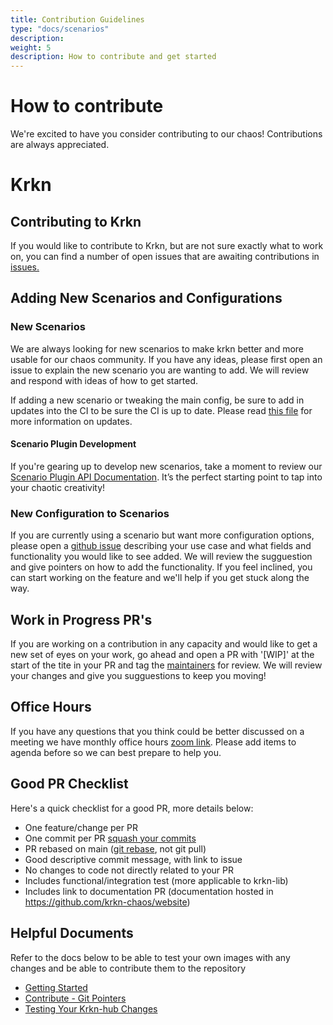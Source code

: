 ```yaml
---
title: Contribution Guidelines
type: "docs/scenarios"
description: 
weight: 5
description: How to contribute and get started
---
```


# How to contribute

We're excited to have you consider contributing to our chaos! Contributions are always appreciated. 

# Krkn 

## Contributing to Krkn

If you would like to contribute to Krkn, but are not sure exactly what to work on, you can find a number of open issues that are awaiting contributions in
[issues.](https://github.com/krkn-chaos/krkn/issues?q=is%3Aissue%20state%3Aopen%20label%3A%22good%20first%20issue%22)

## Adding New Scenarios and Configurations

### New Scenarios 

We are always looking for new scenarios to make krkn better and more usable for our chaos community. If you have any ideas, please first open an issue to explain the new scenario you are wanting to add. We will review and respond with ideas of how to get started. 

If adding a new scenario or tweaking the main config, be sure to add in updates into the CI to be sure the CI is up to date.
Please read [this file](https://krkn-chaos.dev/docs/getting-started/#adding-new-scenarios) for more information on updates.

#### Scenario Plugin Development

If you're gearing up to develop new scenarios, take a moment to review our
[Scenario Plugin API Documentation](../developers-guide/scenario_plugin_api.md).
It’s the perfect starting point to tap into your chaotic creativity!

### New Configuration to Scenarios 

If you are currently using a scenario but want more configuration options, please open a [github issue](https://github.com/krkn-chaos/krkn/issues) describing your use case and what fields and functionality you would like to see added. We will review the sugguestion and give pointers on how to add the functionality. If you feel inclined, you can start working on the feature and we'll help if you get stuck along the way. 


## Work in Progress PR's 
If you are working on a contribution in any capacity and would like to get a new set of eyes on your work, go ahead and open a PR with '[WIP]' at the start of the tite in your PR and tag the [maintainers](https://github.com/krkn-chaos/krkn/blob/main/MAINTAINERS.md) for review. We will review your changes and give you sugguestions to keep you moving! 

## Office Hours
If you have any questions that you think could be better discussed on a meeting we have monthly office hours [zoom link](https://zoom-lfx.platform.linuxfoundation.org/meetings/krkn?view=month). Please add items to agenda before so we can best prepare to help you.

## Good PR Checklist 
Here's a quick checklist for a good PR, more details below:
- One feature/change per PR
- One commit per PR [squash your commits](contribute.md#squash-commits)
- PR rebased on main ([git rebase](contribute.md#rebase-with-upstream), not git pull)
- Good descriptive commit message, with link to issue
- No changes to code not directly related to your PR
- Includes functional/integration test (more applicable to krkn-lib)
- Includes link to documentation PR (documentation hosted in https://github.com/krkn-chaos/website)

## Helpful Documents
Refer to the docs below to be able to test your own images with any changes and be able to contribute them to the repository
- [Getting Started](/docs/contribution-guidelines/getting-started.md)
- [Contribute - Git Pointers](/docs/contribution-guidelines/git-pointers.md)
- [Testing Your Krkn-hub Changes](/docs/contribution-guidelines/testing-changes.md)

